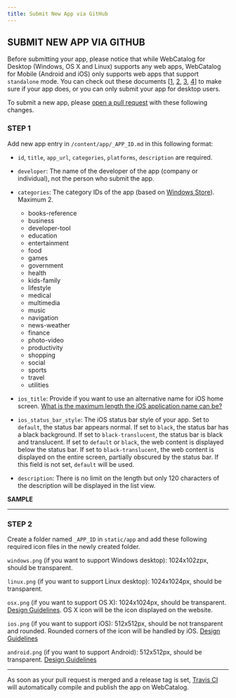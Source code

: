 ```yaml
---
title: Submit New App via GitHub
---
```


## SUBMIT NEW APP VIA GITHUB

Before submitting your app, please notice that while WebCatalog for Desktop (Windows, OS X and Linux) supports any web apps, WebCatalog for Mobile (Android and iOS) only supports web apps that support `standalone` mode. You can check out these documents [[1](https://en.wikipedia.org/wiki/Single-page_application), [2](https://gist.github.com/irae/1042167), [3](https://developer.mozilla.org/en/docs/Mozilla/Mobile/Viewport_meta_tag), [4](https://developer.apple.com/library/iad/documentation/iPhone/Conceptual/SafariJSDatabaseGuide/OfflineApplicationCache/OfflineApplicationCache.html)] to make sure if your app does, or you can only submit your app for desktop users.

To submit a new app, please [open a pull request](https://help.github.com/categories/collaborating-on-projects-using-pull-requests/) with these following changes.

### STEP 1
Add new app entry in `/content/app/_APP_ID.md` in this following format:

<script src="https://gist.github.com/quanglam2807/a0197a93f2c96e7dc576.js"></script>

- `id`, `title`, `app_url`, `categories`, `platforms`, `description` are required.

- `developer`: The name of the developer of the app (company or individual), not the person who submit the app.

- `categories`: The category IDs of the app (based on [Windows Store](https://msdn.microsoft.com/en-us/library/windows/apps/mt148528.aspx)). Maximum 2.

    - books-reference
    - business
    - developer-tool
    - education
    - entertainment
    - food  
    - games
    - government
    - health
    - kids-family
    - lifestyle
    - medical   
    - multimedia
    - music
    - navigation
    - news-weather
    - finance   
    - photo-video
    - productivity
    - shopping  
    - social
    - sports
    - travel
    - utilities

- `ios_title`: Provide if you want to use an alternative name for iOS home screen. [What is the maximum length the iOS application name can be?](https://stackoverflow.com/questions/6094954/what-is-the-maximum-length-the-ipad-application-name-can-be)


- `ios_status_bar_style`: The iOS status bar style of your app. Set to `default`, the status bar appears normal. If set to `black`, the status bar has a black background. If set to `black-translucent`, the status bar is black and translucent. If set to `default` or `black`, the web content is displayed below the status bar. If set to `black-translucent`, the web content is displayed on the entire screen, partially obscured by the status bar. If this field is not set, `default` will be used.

- `description`: There is no limit on the length but only 120 characters of the description will be displayed in the list view.

**SAMPLE**
<script src="https://gist.github.com/quanglam2807/b8a2d3ba621b68a506e7.js"></script>

---

### STEP 2
Create a folder named `_APP_ID` in `static/app` and add these following required icon files in the newly created folder.

`windows.png` (if you want to support Windows desktop): 1024x102zpx, should be transparent.

`linux.png` (if you want to support Linux desktop): 1024x1024px, should be transparent.

`osx.png` (if you want to support OS X): 1024x1024px, should be transparent. [Design Guidelines](https://developer.apple.com/library/mac/documentation/UserExperience/Conceptual/OSXHIGuidelines/IconsGraphics.html#//apple_ref/doc/uid/20000957-CH14-SW1). OS X icon will be the icon displayed on the website.

`ios.png` (if you want to support iOS): 512x512px, should be not transparent and rounded. Rounded corners of the icon will be handled by iOS. [Design Guidelines](https://developer.apple.com/library/ios/documentation/UserExperience/Conceptual/MobileHIG/IconMatrix.html)

`android.png` (if you want to support Android): 512x512px, should be transparent. [Design Guidelines](https://www.google.com/design/spec/style/icons.html)

---

As soon as your pull request is merged and a release tag is set, [Travis CI](https://travis-ci.org) will automatically compile and publish the app on WebCatalog.
